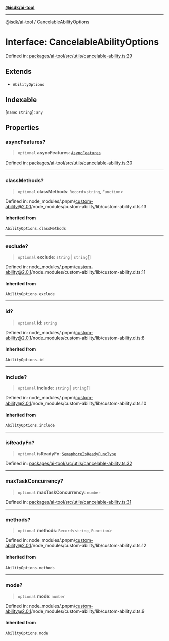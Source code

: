 [**@isdk/ai-tool**](../README.md)

***

[@isdk/ai-tool](../globals.md) / CancelableAbilityOptions

# Interface: CancelableAbilityOptions

Defined in: [packages/ai-tool/src/utils/cancelable-ability.ts:29](https://github.com/isdk/ai-tool.js/blob/79d5773fa454dc7789b1291b1ebd73e4c1b93154/src/utils/cancelable-ability.ts#L29)

## Extends

- `AbilityOptions`

## Indexable

\[`name`: `string`\]: `any`

## Properties

### asyncFeatures?

> `optional` **asyncFeatures**: [`AsyncFeatures`](../enumerations/AsyncFeatures.md)

Defined in: [packages/ai-tool/src/utils/cancelable-ability.ts:30](https://github.com/isdk/ai-tool.js/blob/79d5773fa454dc7789b1291b1ebd73e4c1b93154/src/utils/cancelable-ability.ts#L30)

***

### classMethods?

> `optional` **classMethods**: `Record`\<`string`, `Function`\>

Defined in: node\_modules/.pnpm/custom-ability@2.0.1/node\_modules/custom-ability/lib/custom-ability.d.ts:13

#### Inherited from

`AbilityOptions.classMethods`

***

### exclude?

> `optional` **exclude**: `string` \| `string`[]

Defined in: node\_modules/.pnpm/custom-ability@2.0.1/node\_modules/custom-ability/lib/custom-ability.d.ts:11

#### Inherited from

`AbilityOptions.exclude`

***

### id?

> `optional` **id**: `string`

Defined in: node\_modules/.pnpm/custom-ability@2.0.1/node\_modules/custom-ability/lib/custom-ability.d.ts:8

#### Inherited from

`AbilityOptions.id`

***

### include?

> `optional` **include**: `string` \| `string`[]

Defined in: node\_modules/.pnpm/custom-ability@2.0.1/node\_modules/custom-ability/lib/custom-ability.d.ts:10

#### Inherited from

`AbilityOptions.include`

***

### isReadyFn?

> `optional` **isReadyFn**: [`SemaphoreIsReadyFuncType`](../type-aliases/SemaphoreIsReadyFuncType.md)

Defined in: [packages/ai-tool/src/utils/cancelable-ability.ts:32](https://github.com/isdk/ai-tool.js/blob/79d5773fa454dc7789b1291b1ebd73e4c1b93154/src/utils/cancelable-ability.ts#L32)

***

### maxTaskConcurrency?

> `optional` **maxTaskConcurrency**: `number`

Defined in: [packages/ai-tool/src/utils/cancelable-ability.ts:31](https://github.com/isdk/ai-tool.js/blob/79d5773fa454dc7789b1291b1ebd73e4c1b93154/src/utils/cancelable-ability.ts#L31)

***

### methods?

> `optional` **methods**: `Record`\<`string`, `Function`\>

Defined in: node\_modules/.pnpm/custom-ability@2.0.1/node\_modules/custom-ability/lib/custom-ability.d.ts:12

#### Inherited from

`AbilityOptions.methods`

***

### mode?

> `optional` **mode**: `number`

Defined in: node\_modules/.pnpm/custom-ability@2.0.1/node\_modules/custom-ability/lib/custom-ability.d.ts:9

#### Inherited from

`AbilityOptions.mode`
